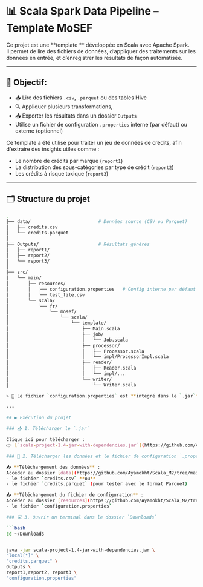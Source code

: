 # 📊 Scala Spark Data Pipeline – Template MoSEF

Ce projet est une **template ** développée en Scala avec Apache Spark.  
Il permet de lire des fichiers de données, d’appliquer des traitements sur les données en entrée, et d’enregistrer les résultats de façon automatisée.

---

## 🎯 Objectif:

- 📥 Lire des fichiers `.csv`, `.parquet` ou des tables Hive
- 🔍 Appliquer plusieurs transformations, 
- 📤 Exporter les résultats dans un dossier `Outputs`
- Utilise un fichier de configuration `.properties` interne (par défaut) ou externe (optionnel)


Ce template a été utilisé pour traiter un jeu de données de crédits, afin d'extraire des insights utiles comme :
- Le nombre de crédits par marque (`report1`)
- La distribution des sous-catégories par type de crédit (`report2`)
- Les crédits à risque toxique (`report3`)

---

## 🗂️ Structure du projet

```bash
.
├── data/                         # Données source (CSV ou Parquet)
│   ├── credits.csv
│   └── credits.parquet
│
├── Outputs/                      # Résultats générés
│   ├── report1/
│   ├── report2/
│   └── report3/
│
├── src/
│   └── main/
│       ├── resources/
│       │   ├── configuration.properties   # Config interne par défaut
│       │   └── test_file.csv
│       └── scala/
│           └── fr/
│               └── mosef/
│                   └── scala/
│                       └── template/
│                           ├── Main.scala
│                           ├── job/
│                           │   └── Job.scala
│                           ├── processor/
│                           │   ├── Processor.scala
│                           │   └── impl/ProcessorImpl.scala
│                           ├── reader/
│                           │   ├── Reader.scala
│                           │   └── impl/...
│                           └── writer/
│                               └── Writer.scala

> 📁 Le fichier `configuration.properties` est **intégré dans le `.jar`**, aucun fichier externe n’est requis à l’exécution.

---

## ▶️ Exécution du projet

### 📥 1. Télécharger le `.jar`

Clique ici pour télécharger :
👉 [`scala-project-1.4-jar-with-dependencies.jar`](https://github.com/Ayamokht/Scala_M2/packages/2465043)

### 📁 2. Télécharger les données et le fichier de configuration `.properties`

📥 **Téléchargement des données** :  
Accéder au dossier [data](https://github.com/Ayamokht/Scala_M2/tree/main/data) du dépôt GitHub pour récupérer :
- le fichier `credits.csv` **ou**
- le fichier `credits.parquet` (pour tester avec le format Parquet)

📥 **Téléchargement du fichier de configuration** :  
Accéder au dossier [resources](https://github.com/Ayamokht/Scala_M2/tree/main/src/main/resources) pour récupérer :
- le fichier `configuration.properties` 

### 💻 3. Ouvrir un terminal dans le dossier `Downloads`

```bash
cd ~/Downloads
```

```bash

java -jar scala-project-1.4-jar-with-dependencies.jar \
"local[*]" \
"credits.parquet" \
Outputs \
report1,report2, report3 \
"configuration.properties"

```
